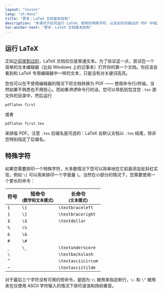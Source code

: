 ```yaml
---
layout: "lesson"
lang: "zh-Hans"
title: "更多：LaTeX 文档基本结构"
description: "本课对于如何运行 LaTeX、使用的特殊字符、以及如何向输出的 PDF 中插入特殊字符提供了更多的细节。"
toc-anchor-text: "更多：LaTeX 文档基本结构"
---
```


## 运行 LaTeX

正如[之前提到过的](lesson-02)，LaTeX 文档仅仅是普通文本。为了验证这一点，尝试在一个简单的文本编辑器（比如 Windows 上的记事本）打开你的第一个文档。你应该会看到和 LaTeX 专用编辑器中一样的文本，只是没有对关键词高亮。

您也可以在不使用编辑器的情况下将文档转换为 PDF —— 使用命令行/终端，当然如果不熟悉也不用担心。而如果*熟悉*命令行的话，您可以导航到包含您 `.tex` 源文件的目录中，然后运行

`pdflatex first`

或者

`pdflatex first.tex`

来排版 PDF。注意 `.tex` 后缀名是可选的：LaTeX 会默认文档以 `.tex` 结尾，除非您特别指定了后缀名。

## 特殊字符

如果您需要排印一个特殊字符，大多数情况下您可以简单地在它前面添加反斜杠实现，例如 `\{` 可以用来排印一个字面量 `{`。当然在小部分的情况下，您需要使用一个更长的命令：

| 符号 | 短命令 <br><small>(数学和文本模式)</small> | 长命令 <br><small>(文本模式)</small> |
| --- | --- | --- |
| `{`    | `\{`          | `\textbraceleft`  |
| `}`    | `\}`          | `\textbraceright` |
| `$`    | `\$`          | `\textdollar`     |
| `%`    | `\%`          |                   |
| `&`    | `\&`          |                   |
| `#`    | `\#`          |                   |
| `_`    | `\_`          | `\textunderscore` |
| ``\``  |               | `\textbackslash`  |
| `^`    |               | `\textasciicircum`|
| `~`    |               | `\textasciitilde` |

对于最后三个字符没有可用的短命令，是因为 `\\` 被用来指定断行，`\~` 和 `\^` 被用来在仅使用 ASCII 字符输入的情况下排印波浪和扬抑重音。